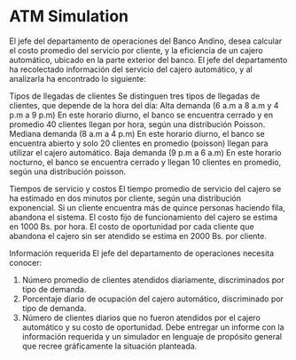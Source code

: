 # ATM Simulation

El jefe del departamento de operaciones del Banco Andino, desea calcular el costo promedio del servicio por cliente, y la eficiencia de un cajero automático, ubicado en la parte exterior del banco. El jefe del departamento ha recolectado información del servicio del cajero automático, y al analizarla ha encontrado lo siguiente:

Tipos de llegadas de clientes
Se distinguen tres tipos de llegadas de clientes, que depende de la hora del día:
Alta demanda (6 a.m a 8 a.m  y 4 p.m a 9 p.m) En este horario diurno, el banco se encuentra cerrado y en promedio 40 clientes llegan por hora, según una distribución Poisson.
Mediana demanda (8 a.m a 4 p.m) En este horario diurno, el banco se encuentra abierto y solo 20 clientes en promedio (poisson) llegan para utilizar el cajero automático.
Baja demanda (9 p.m a 6 a.m) En este horario nocturno, el banco se encuentra cerrado y llegan 10 clientes en promedio, según una distribución poisson.

Tiempos de servicio y costos
El tiempo promedio de servicio del cajero se ha estimado en dos minutos por cliente, según una distribución exponencial.
Si un cliente encuentra más de quince personas haciendo fila, abandona el sistema.
El costo fijo de funcionamiento del cajero se estima en 1000 Bs. por hora.
El costo de oportunidad por cada cliente que abandona el cajero sin ser atendido se estima en 2000 Bs. por cliente.

Información requerida
El jefe del departamento de operaciones necesita conocer:
1)	Número promedio de clientes atendidos diariamente, discriminados por tipo de demanda.
2)	Porcentaje diario de ocupación del cajero automático, discriminado por tipo de demanda.
3)	Número de clientes diarios que no fueron atendidos por el cajero automático y su costo de oportunidad.
Debe entregar un informe con la información requerida y un simulador en lenguaje de propósito general que recree gráficamente la situación planteada.
